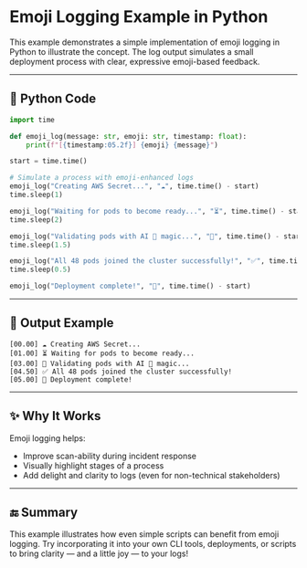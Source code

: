 # Emoji Logging Example in Python

This example demonstrates a simple implementation of emoji logging in Python to illustrate the concept. The log output simulates a small deployment process with clear, expressive emoji-based feedback.

---

## 📜 Python Code

```python
import time

def emoji_log(message: str, emoji: str, timestamp: float):
    print(f"[{timestamp:05.2f}] {emoji} {message}")

start = time.time()

# Simulate a process with emoji-enhanced logs
emoji_log("Creating AWS Secret...", "☁️", time.time() - start)
time.sleep(1)

emoji_log("Waiting for pods to become ready...", "⏳", time.time() - start)
time.sleep(2)

emoji_log("Validating pods with AI 🧙 magic...", "🧙", time.time() - start)
time.sleep(1.5)

emoji_log("All 48 pods joined the cluster successfully!", "✅", time.time() - start)
time.sleep(0.5)

emoji_log("Deployment complete!", "🚀", time.time() - start)
```

---

## 🧪 Output Example

```
[00.00] ☁️ Creating AWS Secret...
[01.00] ⏳ Waiting for pods to become ready...
[03.00] 🧙 Validating pods with AI 🧙 magic...
[04.50] ✅ All 48 pods joined the cluster successfully!
[05.00] 🚀 Deployment complete!
```

---

## ✨ Why It Works

Emoji logging helps:
- Improve scan-ability during incident response
- Visually highlight stages of a process
- Add delight and clarity to logs (even for non-technical stakeholders)

---

## 🔚 Summary

This example illustrates how even simple scripts can benefit from emoji logging. Try incorporating it into your own CLI tools, deployments, or scripts to bring clarity — and a little joy — to your logs!
